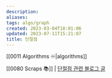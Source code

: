 ```yaml
---
description:
aliases: 
tags: algo/graph 
created: 2023-03-04T18:01:06
updated: 2023-07-11T15:21:07
title: 단절점
---
```

[[0011 Algorithms ♾️|algorithms]]

[[0080 Scraps 📚]] | [단절점 관련 블로그 글](https://bowbowbow.tistory.com/3)

